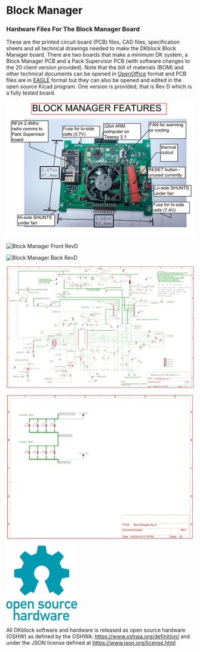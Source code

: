 # Block Manager 
### Hardware Files For The Block Manager Board
These are the printed circuit board (PCB) files, CAD files, specification sheets and all technical drawings needed to make the DKblock Block Manager board. There are two boards that make a minimum DK system, a Block Manager PCB and a Pack Supervisor PCB (with software changes to the 20 client version provided). Note that the bill of materials (BOM) and other technical documents can be opened in [OpenOffice](https://www.openoffice.org) format and PCB files are in [EAGLE](https://www.autodesk.com/products/eagle/overview) format but they can also be opened and edited in the open source Kicad program.
One version is provided, that is Rev D which is a fully tested board.

![Block Manager Features](Images/Block_Manager_Features.png)

![Block Manager Front RevD](Images/Block_Manager_RevD_Front.png)

![Block Manager Back RevD](Images/Block_Manager_RevD_Back.png)

![Block Manager Schematic RevD1 Page 1](Images/Block_Manager_RevD1_schematic_Page_1.png)

![Block Manager Schematic RevD1 Page 2](Images/Block_Manager_RevD1_schematic_Page_2.png)


![Open Hardware](Images/oshw-logo-200-px.png)

All DKblock software and hardware is released as open source hardware (OSHW) as defined by the OSHWA: https://www.oshwa.org/definition/ and under the JSON license defined at https://www.json.org/license.html
